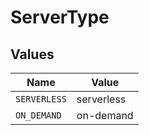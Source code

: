 # ServerType


## Values

| Name         | Value        |
| ------------ | ------------ |
| `SERVERLESS` | serverless   |
| `ON_DEMAND`  | on-demand    |